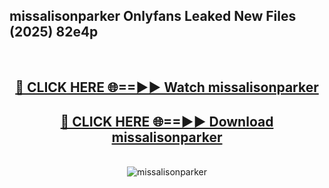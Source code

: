 <h2>missalisonparker Onlyfans Leaked New Files (2025) 82e4p</h2>
<br>
<div align="center">
<h2><a href="https://mediafiles.top/missalisonparker&ref=git" rel="nofollow">🔴 CLICK HERE 🌐==►► Watch missalisonparker</a></h2>
<h2><a href="https://mediafiles.top/missalisonparker&ref=git" rel="nofollow">🔴 CLICK HERE 🌐==►► Download missalisonparker</a></h2>
<br>
<a href="https://mediafiles.top/missalisonparker&ref=git" rel="nofollow" data-target="animated-image.originalLink"><img src="https://i.ibb.co.com/xMMVF88/686577567.gif" alt="missalisonparker" style="max-width: 100%; display: inline-block;" data-target="animated-image.originalImage"></a>
</div>
<br>
<br>